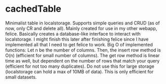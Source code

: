 # cachedTable
Minimalist table in localstorage. Supports simple queries and CRUD (as of now, only CR and delete all). Mainly created for use in my other webapp, felice. Basically creates a database-like interface to interact with localstorage. I might finish this later after finishing felice since I have implemented all that I need to get felice to work. Big O of implemented functions: Let n be the number of columns. Then, the insert row method is O(n) (efficient for small number of columns). The get row method is linear time as well, but dependent on the number of rows that match your query (efficient for not too many duplicates). Do not use this for large storage (localstorage can hold a max of 10MB of data). This is only efficient for small datasets.
